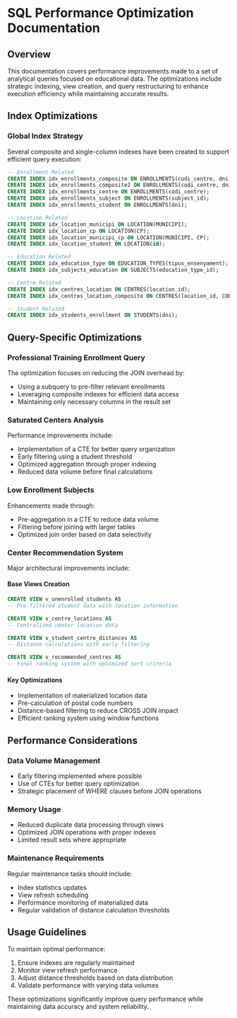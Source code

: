 # SQL Performance Optimization Documentation

## Overview
This documentation covers performance improvements made to a set of analytical queries focused on educational data. The optimizations include strategic indexing, view creation, and query restructuring to enhance execution efficiency while maintaining accurate results.

## Index Optimizations

### Global Index Strategy
Several composite and single-column indexes have been created to support efficient query execution:

```sql
-- Enrollment Related
CREATE INDEX idx_enrollments_composite ON ENROLLMENTS(codi_centre, dni);
CREATE INDEX idx_enrollments_composite2 ON ENROLLMENTS(codi_centre, dni, subject_id);
CREATE INDEX idx_enrollments_centre ON ENROLLMENTS(codi_centre);
CREATE INDEX idx_enrollments_subject ON ENROLLMENTS(subject_id);
CREATE INDEX idx_enrollments_student ON ENROLLMENTS(dni);

-- Location Related
CREATE INDEX idx_location_municipi ON LOCATION(MUNICIPI);
CREATE INDEX idx_location_cp ON LOCATION(CP);
CREATE INDEX idx_location_municipi_cp ON LOCATION(MUNICIPI, CP);
CREATE INDEX idx_location_student ON LOCATION(id);

-- Education Related
CREATE INDEX idx_education_type ON EDUCATION_TYPES(tipus_ensenyament);
CREATE INDEX idx_subjects_education ON SUBJECTS(education_type_id);

-- Centre Related
CREATE INDEX idx_centres_location ON CENTRES(location_id);
CREATE INDEX idx_centres_location_composite ON CENTRES(location_id, CODI);

-- Student Related
CREATE INDEX idx_students_enrollment ON STUDENTS(dni);
```

## Query-Specific Optimizations

### Professional Training Enrollment Query
The optimization focuses on reducing the JOIN overhead by:
- Using a subquery to pre-filter relevant enrollments
- Leveraging composite indexes for efficient data access
- Maintaining only necessary columns in the result set

### Saturated Centers Analysis
Performance improvements include:
- Implementation of a CTE for better query organization
- Early filtering using a student threshold
- Optimized aggregation through proper indexing
- Reduced data volume before final calculations

### Low Enrollment Subjects
Enhancements made through:
- Pre-aggregation in a CTE to reduce data volume
- Filtering before joining with larger tables
- Optimized join order based on data selectivity

### Center Recommendation System
Major architectural improvements include:

#### Base Views Creation
```sql
CREATE VIEW v_unenrolled_students AS
-- Pre-filtered student data with location information

CREATE VIEW v_centre_locations AS
-- Centralized center location data

CREATE VIEW v_student_centre_distances AS
-- Distance calculations with early filtering

CREATE VIEW v_recommended_centres AS
-- Final ranking system with optimized sort criteria
```

#### Key Optimizations
- Implementation of materialized location data
- Pre-calculation of postal code numbers
- Distance-based filtering to reduce CROSS JOIN impact
- Efficient ranking system using window functions

## Performance Considerations

### Data Volume Management
- Early filtering implemented where possible
- Use of CTEs for better query optimization
- Strategic placement of WHERE clauses before JOIN operations

### Memory Usage
- Reduced duplicate data processing through views
- Optimized JOIN operations with proper indexes
- Limited result sets where appropriate

### Maintenance Requirements
Regular maintenance tasks should include:
- Index statistics updates
- View refresh scheduling
- Performance monitoring of materialized data
- Regular validation of distance calculation thresholds

## Usage Guidelines
To maintain optimal performance:
1. Ensure indexes are regularly maintained
2. Monitor view refresh performance
3. Adjust distance thresholds based on data distribution
4. Validate performance with varying data volumes

These optimizations significantly improve query performance while maintaining data accuracy and system reliability.